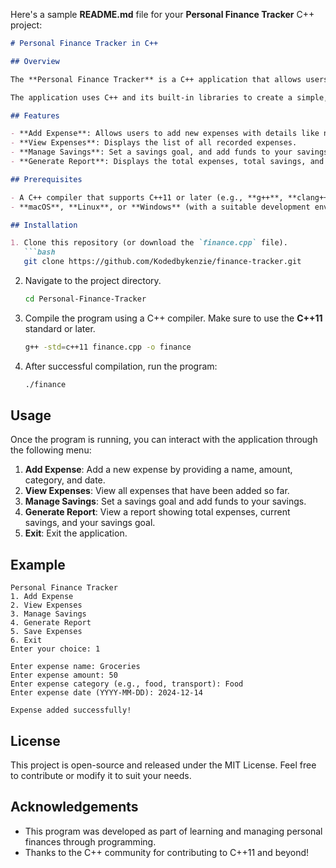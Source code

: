 Here's a sample **README.md** file for your **Personal Finance Tracker** C++ project:

```markdown
# Personal Finance Tracker in C++

## Overview

The **Personal Finance Tracker** is a C++ application that allows users to manage their expenses and savings. The program lets you add expenses, view a list of expenses, manage savings by setting goals and adding funds, and generate a financial report that shows total expenses, savings, and the savings goal.

The application uses C++ and its built-in libraries to create a simple, user-friendly experience for tracking personal finances.

## Features

- **Add Expense**: Allows users to add new expenses with details like name, amount, category, and date.
- **View Expenses**: Displays the list of all recorded expenses.
- **Manage Savings**: Set a savings goal, and add funds to your savings.
- **Generate Report**: Displays the total expenses, total savings, and compares the savings with the goal.

## Prerequisites

- A C++ compiler that supports C++11 or later (e.g., **g++**, **clang++**).
- **macOS**, **Linux**, or **Windows** (with a suitable development environment like MinGW or Cygwin).

## Installation

1. Clone this repository (or download the `finance.cpp` file).
   ```bash
   git clone https://github.com/Kodedbykenzie/finance-tracker.git
   ```

2. Navigate to the project directory.
   ```bash
   cd Personal-Finance-Tracker
   ```

3. Compile the program using a C++ compiler. Make sure to use the **C++11** standard or later.
   ```bash
   g++ -std=c++11 finance.cpp -o finance
   ```

4. After successful compilation, run the program:
   ```bash
   ./finance
   ```

## Usage

Once the program is running, you can interact with the application through the following menu:

1. **Add Expense**: Add a new expense by providing a name, amount, category, and date.
2. **View Expenses**: View all expenses that have been added so far.
3. **Manage Savings**: Set a savings goal and add funds to your savings.
4. **Generate Report**: View a report showing total expenses, current savings, and your savings goal.
5. **Exit**: Exit the application.

## Example

```plaintext
Personal Finance Tracker
1. Add Expense
2. View Expenses
3. Manage Savings
4. Generate Report
5. Save Expenses
6. Exit
Enter your choice: 1

Enter expense name: Groceries
Enter expense amount: 50
Enter expense category (e.g., food, transport): Food
Enter expense date (YYYY-MM-DD): 2024-12-14

Expense added successfully!
```


## License

This project is open-source and released under the MIT License. Feel free to contribute or modify it to suit your needs.

## Acknowledgements

- This program was developed as part of learning and managing personal finances through programming.
- Thanks to the C++ community for contributing to C++11 and beyond!

```

